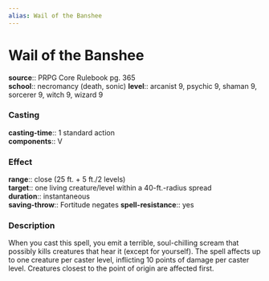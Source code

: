 ```yaml
---
alias: Wail of the Banshee
---
```


# Wail of the Banshee 

**source**:: PRPG Core Rulebook pg. 365  
**school**:: necromancy (death, sonic)
**level**:: arcanist 9, psychic 9, shaman 9, sorcerer 9, witch 9, wizard 9

### Casting 

**casting-time**:: 1 standard action  
**components**:: V

### Effect 

**range**:: close (25 ft. + 5 ft./2 levels)  
**target**:: one living creature/level within a 40-ft.-radius spread  
**duration**:: instantaneous  
**saving-throw**:: Fortitude negates
**spell-resistance**:: yes

### Description 

When you cast this spell, you emit a terrible, soul-chilling scream that possibly kills creatures that hear it (except for yourself). The spell affects up to one creature per caster level, inflicting 10 points of damage per caster level. Creatures closest to the point of origin are affected first.
